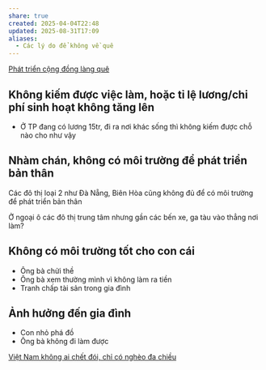```yaml
---
share: true
created: 2025-04-04T22:48
updated: 2025-08-31T17:09
aliases:
  - Các lý do để không về quê
---
```

[Phát triển cộng đồng làng quê](../../../../%E2%9A%A1Hi%E1%BB%83u%20bi%E1%BA%BFt%20s%C3%A2u/Kinh%20t%E1%BA%BF/C%C3%A1c%20n%E1%BB%81n%20kinh%20t%E1%BA%BF%20thay%20th%E1%BA%BF/Ph%C3%A1t%20tri%E1%BB%83n%20c%E1%BB%99ng%20%C4%91%E1%BB%93ng%20l%C3%A0ng%20qu%C3%AA.md)
## Không kiếm được việc làm, hoặc tỉ lệ lương/chi phí sinh hoạt không tăng lên
- Ở TP đang có lương 15tr, đi ra nơi khác sống thì không kiếm được chỗ nào cho như vậy

## Nhàm chán, không có môi trường để phát triển bản thân
Các đô thị loại 2 như Đà Nẵng, Biên Hòa cũng không đủ để có môi trường để phát triển bản thân

Ở ngoại ô các đô thị trung tâm nhưng gần các bến xe, ga tàu vào thẳng nơi làm?

## Không có môi trường tốt cho con cái
- Ông bà chửi thề
- Ông bà xem thường mình vì không làm ra tiền
- Tranh chấp tài sản trong gia đình

## Ảnh hưởng đến gia đình
- Con nhỏ phá đồ 
- Ông bà không đi làm được

[Việt Nam không ai chết đói, chỉ có nghèo đa chiều](../../../../%E2%9A%A1Hi%E1%BB%83u%20bi%E1%BA%BFt%20s%C3%A2u/Ph%C3%A1t%20tri%E1%BB%83n%20b%E1%BB%81n%20v%E1%BB%AFng/Ng%C6%B0%E1%BB%9Di%20ngh%C3%A8o/Vi%E1%BB%87t%20Nam%20kh%C3%B4ng%20ai%20ch%E1%BA%BFt%20%C4%91%C3%B3i,%20ch%E1%BB%89%20c%C3%B3%20ngh%C3%A8o%20%C4%91a%20chi%E1%BB%81u.md)
